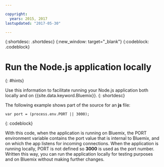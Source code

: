 ```yaml
---

copyright:
  years: 2015, 2017
lastupdated: "2017-05-30"

---
```


{:shortdesc: .shortdesc}
{:new_window: target="_blank"}
{:codeblock: .codeblock}


# Run the Node.js application locally
{: #hints}

Use this information to facilitate running your Node.js application both locally and on {{site.data.keyword.Bluemix}}.
{: shortdesc}

The following example shows part of the source for an **js** file:
```
var port = (process.env.PORT || 3000);
```
{: codeblock}

With this code, when the application is running on Bluemix, the PORT environment variable contains the port value that is internal to Bluemix, and on which the app listens for incoming connections. When the application is running locally, PORT is not defined so **3000** is used as the port number. Written this way, you can run the application locally for testing purposes and on Bluemix without making further changes.
